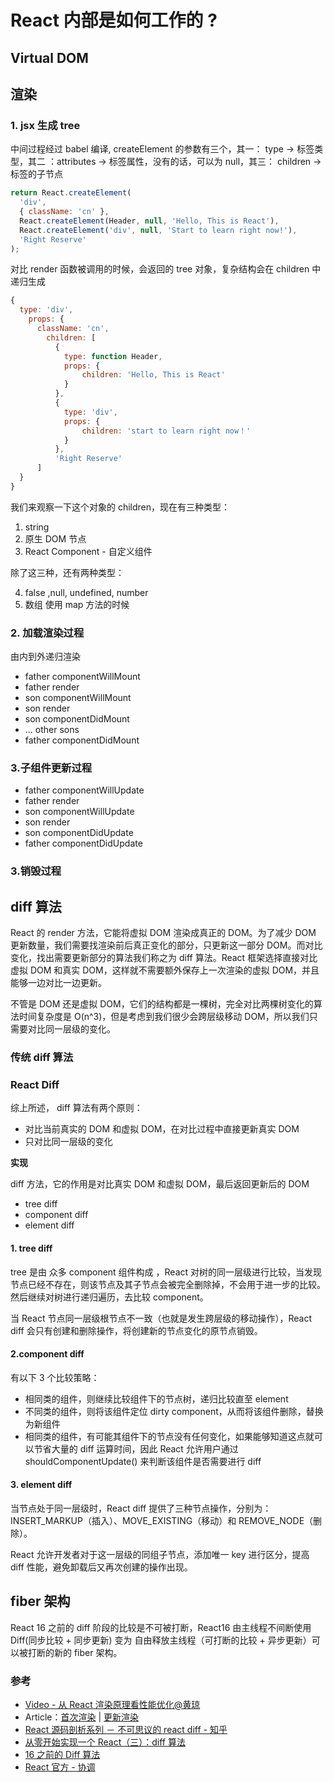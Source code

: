 # React 内部是如何工作的 ?

## Virtual DOM

## 渲染

### 1\. jsx 生成 tree

中间过程经过 babel 编译, createElement 的参数有三个，其一： type -> 标签类型，其二 ：attributes -> 标签属性，没有的话，可以为 null，其三： children -> 标签的子节点

```js
return React.createElement(
  'div',
  { className: 'cn' },
  React.createElement(Header, null, 'Hello, This is React'),
  React.createElement('div', null, 'Start to learn right now!'),
  'Right Reserve'
);
```

对比 render 函数被调用的时候，会返回的 tree 对象，复杂结构会在 children 中递归生成

```js
{
  type: 'div',
    props: {
      className: 'cn',
        children: [
          {
            type: function Header,
            props: {
                children: 'Hello, This is React'
            }
          },
          {
            type: 'div',
            props: {
                children: 'start to learn right now！'
            }
          },
          'Right Reserve'
      ]
  }
}
```

我们来观察一下这个对象的 children，现在有三种类型：

1.  string
2.  原生 DOM 节点
3.  React Component - 自定义组件

除了这三种，还有两种类型：

4.  false ,null, undefined, number
5.  数组 使用 map 方法的时候

### 2\. 加载渲染过程

由内到外递归渲染

-   father componentWillMount
-   father render
-   son componentWillMount
-   son render
-   son componentDidMount
-   ... other sons
-   father componentDidMount

### 3.子组件更新过程

-   father componentWillUpdate
-   father render
-   son componentWillUpdate
-   son render
-   son componentDidUpdate
-   father componentDidUpdate

### 3.销毁过程

## diff 算法

React 的 render 方法，它能将虚拟 DOM 渲染成真正的 DOM。为了减少 DOM 更新数量，我们需要找渲染前后真正变化的部分，只更新这一部分 DOM。而对比变化，找出需要更新部分的算法我们称之为 diff 算法。React 框架选择直接对比虚拟 DOM 和真实 DOM，这样就不需要额外保存上一次渲染的虚拟 DOM，并且能够一边对比一边更新。

不管是 DOM 还是虚拟 DOM，它们的结构都是一棵树，完全对比两棵树变化的算法时间复杂度是 O(n^3)，但是考虑到我们很少会跨层级移动 DOM，所以我们只需要对比同一层级的变化。

### 传统 diff 算法

### React Diff

综上所述， diff 算法有两个原则：

-   对比当前真实的 DOM 和虚拟 DOM，在对比过程中直接更新真实 DOM
-   只对比同一层级的变化

**实现**

diff 方法，它的作用是对比真实 DOM 和虚拟 DOM，最后返回更新后的 DOM

-   tree diff
-   component diff
-   element diff

#### 1\. tree diff

tree 是由 众多 component 组件构成 ，React 对树的同一层级进行比较，当发现节点已经不存在，则该节点及其子节点会被完全删除掉，不会用于进一步的比较。然后继续对树进行递归遍历，去比较 component。

当 React 节点同一层级根节点不一致（也就是发生跨层级的移动操作），React diff 会只有创建和删除操作，将创建新的节点变化的原节点销毁。

#### 2.component diff

有以下 3 个比较策略：

-   相同类的组件，则继续比较组件下的节点树，递归比较直至 element
-   不同类的组件，则将该组件定位 dirty component，从而将该组件删除，替换为新组件
-   相同类的组件，有可能其组件下的节点没有任何变化，如果能够知道这点就可以节省大量的 diff 运算时间，因此 React 允许用户通过 shouldComponentUpdate() 来判断该组件是否需要进行 diff

#### 3\. element diff

当节点处于同一层级时，React diff 提供了三种节点操作，分别为：INSERT\_MARKUP（插入）、MOVE\_EXISTING（移动）和 REMOVE\_NODE（删除）。

React 允许开发者对于这一层级的同组子节点，添加唯一 key 进行区分，提高 diff 性能，避免卸载后又再次创建的操作出现。

## fiber 架构

React 16 之前的 diff 阶段的比较是不可被打断，React16 由主线程不间断使用 Diff(同步比较 + 同步更新) 变为 自由释放主线程（可打断的比较 + 异步更新）可以被打断的新的 fiber 架构。

### 参考

-   [Video - 从 React 渲染原理看性能优化@黄琼](https://node.fequan.com/playvideo/701606bc91d477799dbecd98cbae0ecf_7)
-   Article：[首次渲染](https://zhuanlan.zhihu.com/p/43145754) | [更新渲染](https://zhuanlan.zhihu.com/p/43566956)
-   [React 源码剖析系列 － 不可思议的 react diff - 知乎](https://zhuanlan.zhihu.com/p/20346379)
-   [从零开始实现一个 React（三）：diff 算法](https://github.com/hujiulong/blog/issues/6)
-   [16 之前的 Diff 算法](https://www.yuque.com/whitefon/kd5gnm/unch0h)
-   [React 官方 - 协调](https://zh-hans.reactjs.org/docs/reconciliation.html)